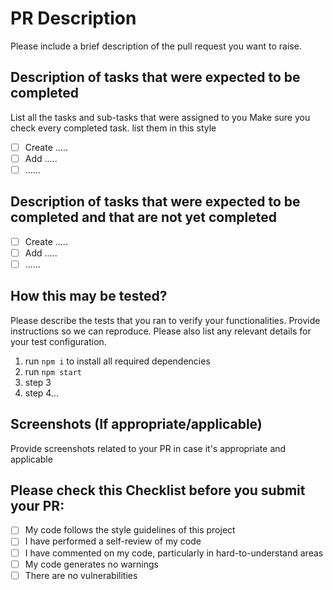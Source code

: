 # PR Description

Please include a brief description of the pull request you want to raise.

## Description of tasks that were expected to be completed

List all the tasks and sub-tasks that were assigned to you Make sure you check every completed task. list them in this style

- [ ] Create .....
- [ ] Add .....
- [ ] ......

## Description of tasks that were expected to be completed and that are not yet completed

- [ ] Create .....
- [ ] Add .....
- [ ] ......

## How this may be tested?

Please describe the tests that you ran to verify your functionalities. Provide instructions so we can reproduce. Please also list any relevant details for your test configuration.

1. run `npm i` to install all required dependencies
2. run `npm start`
3. step 3
4. step 4...

## Screenshots (If appropriate/applicable)

Provide screenshots related to your PR in case it's appropriate and applicable

## Please check this Checklist before you submit your PR:

- [ ] My code follows the style guidelines of this project
- [ ] I have performed a self-review of my code
- [ ] I have commented on my code, particularly in hard-to-understand areas
- [ ] My code generates no warnings
- [ ] There are no vulnerabilities
